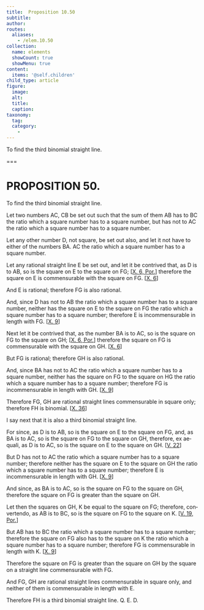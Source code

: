 ```yaml
---
title:  Proposition 10.50
subtitle: 
author:
routes:
  aliases:
    - /elem.10.50
collection:
  name: elements
  showCount: true
  showMenu: true
content:
  items: '@self.children'
child_type: article
figure:
  image:
  alt:
  title:
  caption:
taxonomy:
  tag:
  category:
    - 
---
```


<p><hi rend="ital">To find the third binomial straight line</hi>. </p>

===

<h1>PROPOSITION 50.</h1>
<p><span class="ital">To find the third binomial straight line</span>. </p>

<p>Let two numbers <span class="ital">AC</span>, <span class="ital">CB</span> be set out such that the sum of them <span class="ital">AB</span> has to <span class="ital">BC</span> the ratio which a square number has to a square number, but has not to <span class="ital">AC</span> the ratio which a square number has to a square number. 
      </p>

<p>Let any other number <span class="ital">D</span>, not square, be set out also, and let it not have to either of the numbers <span class="ital">BA</span>. <span class="ital">AC</span> the ratio which a square number has to a square number. </p>

<p>Let any rational straight line <span class="ital">E</span> be set out, and let it be contrived that, as <span class="ital">D</span> is to <span class="ital">AB</span>, so is the square on <span class="ital">E</span> to the square on <span class="ital">FG</span>; [<a href="/elem.10.6.p.1">X. 6, Por.</a>] therefore the square on <span class="ital">E</span> is commensurable with the square on <span class="ital">FG</span>. [<a href="/elem.10.6">X. 6</a>] </p>

<p>And <span class="ital">E</span> is rational; therefore <span class="ital">FG</span> is also rational. <pb n="107"/></p>

<p>And, since <span class="ital">D</span> has not to <span class="ital">AB</span> the ratio which a square number has to a square number, neither has the square on <span class="ital">E</span> to the square on <span class="ital">FG</span> the ratio which a square number has to a square number; therefore <span class="ital">E</span> is incommensurable in length with <span class="ital">FG</span>. [<a href="/elem.10.9">X. 9</a>] </p>

<p>Next let it be contrived that, as the number <span class="ital">BA</span> is to <span class="ital">AC</span>, so is the square on <span class="ital">FG</span> to the square on <span class="ital">GH</span>; [<a href="/elem.10.6.p.1">X. 6, Por.</a>] therefore the square on <span class="ital">FG</span> is commensurable with the square on <span class="ital">GH</span>. [<a href="/elem.10.6">X. 6</a>] </p>

<p>But <span class="ital">FG</span> is rational; therefore <span class="ital">GH</span> is also rational. </p>

<p>And, since <span class="ital">BA</span> has not to <span class="ital">AC</span> the ratio which a square number has to a square number, neither has the square on <span class="ital">FG</span> to the square on <span class="ital">HG</span> the ratio which a square number has to a square number; therefore <span class="ital">FG</span> is incommensurable in length with <span class="ital">GH</span>. [<a href="/elem.10.9">X. 9</a>] </p>

<p>Therefore <span class="ital">FG</span>, <span class="ital">GH</span> are rational straight lines commensurable in square only; therefore <span class="ital">FH</span> is binomial. [<a href="/elem.10.36">X. 36</a>] </p>

<p>I say next that it is also a third binomial straight line. </p>

<p>For since, as <span class="ital">D</span> is to <span class="ital">AB</span>, so is the square on <span class="ital">E</span> to the square on <span class="ital">FG</span>, and, as <span class="ital">BA</span> is to <span class="ital">AC</span>, so is the square on <span class="ital">FG</span> to the square on <span class="ital">GH</span>, therefore, <foreign lang="la">ex aequali</foreign>, as <span class="ital">D</span> is to <span class="ital">AC</span>, so is the square on <span class="ital">E</span> to the square on <span class="ital">GH</span>. [<a href="/elem.5.22">V. 22</a>] </p>

<p>But <span class="ital">D</span> has not to <span class="ital">AC</span> the ratio which a square number has to a square number; therefore neither has the square on <span class="ital">E</span> to the square on <span class="ital">GH</span> the ratio which a square number has to a square number; therefore <span class="ital">E</span> is incommensurable in length with <span class="ital">GH</span>. [<a href="/elem.10.9">X. 9</a>] </p>

<p>And since, as <span class="ital">BA</span> is to <span class="ital">AC</span>, so is the square on <span class="ital">FG</span> to the square on <span class="ital">GH</span>, therefore the square on <span class="ital">FG</span> is greater than the square on <span class="ital">GH</span>. </p>

<p>Let then the squares on <span class="ital">GH</span>, <span class="ital">K</span> be equal to the square on <span class="ital">FG</span>; <pb n="108"/>therefore, <foreign lang="la">convertendo</foreign>, as <span class="ital">AB</span> is to <span class="ital">BC</span>, so is the square on <span class="ital">FG</span> to the square on <span class="ital">K</span>. [<a href="/elem.5.19.p.1">V. 19, Por.</a>] </p>

<p>But <span class="ital">AB</span> has to <span class="ital">BC</span> the ratio which a square number has to a square number; therefore the square on <span class="ital">FG</span> also has to the square on <span class="ital">K</span> the ratio which a square number has to a square number; therefore <span class="ital">FG</span> is commensurable in length with <span class="ital">K</span>. [<a href="/elem.10.9">X. 9</a>] </p>

<p>Therefore the square on <span class="ital">FG</span> is greater than the square on <span class="ital">GH</span> by the square on a straight line commensurable with <span class="ital">FG</span>. </p>

<p>And <span class="ital">FG</span>, <span class="ital">GH</span> are rational straight lines commensurable in square only, and neither of them is commensurable in length with <span class="ital">E</span>. </p>

<p>Therefore <span class="ital">FH</span> is a third binomial straight line. Q. E. D.</p>
